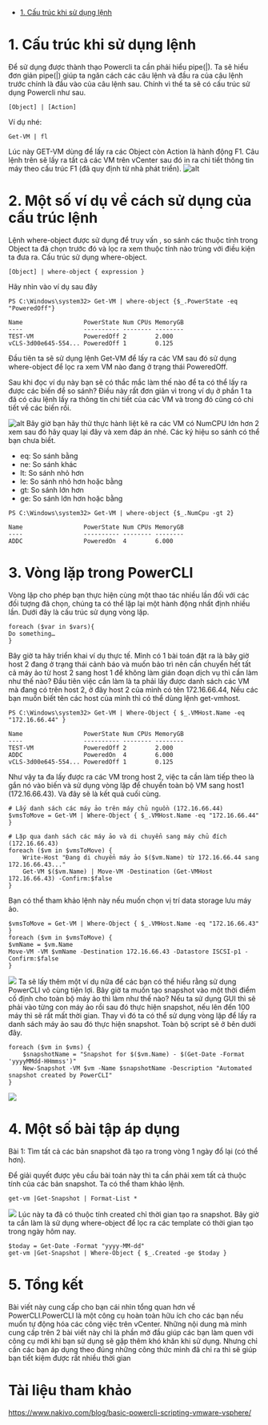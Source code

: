 - [1. Cấu trúc khi sử dụng lệnh](#1-cấu-trúc-khi-sử-dụng-lệnh)
# 1. Cấu trúc khi sử dụng lệnh
Để sử dụng được thành thạo Powercli ta cần phải hiểu pipe(|). Ta sẽ hiểu đơn giản pipe(|) giúp ta ngăn cách các câu lệnh và đầu ra của câu lệnh trước chính là đầu vào của câu lệnh sau. Chính vì thế ta sẽ có cấu trúc sử dụng Powercli như sau.
```
[Object] | [Action]
```
Ví dụ nhé:
```
Get-VM | fl
```
Lúc này GET-VM dùng để lấy ra các Object còn Action là hành động F1. Câu lệnh trên sẽ lấy ra tất cả các VM trên vCenter sau đó in ra chi tiết thông tin máy theo cấu trúc F1 (đã quy định từ nhà phát triển).
![alt](anh/1.png)
# 2. Một số ví dụ về cách sử dụng của cấu trúc lệnh
Lệnh where-object được sử dụng để truy vấn , so sánh các thuộc tính trong Object ta đã chọn trước đó và lọc ra xem thuộc tính nào trùng với điều kiện ta đưa ra. Cấu trúc sử dụng where-object.
```
[Object] | where-object { expression }
```
Hãy nhìn vào ví dụ sau đây
```
PS C:\Windows\system32> Get-VM | where-object {$_.PowerState -eq "PoweredOff"}

Name                 PowerState Num CPUs MemoryGB
----                 ---------- -------- --------
TEST-VM              PoweredOff 2        2.000
vCLS-3d00e645-554... PoweredOff 1        0.125
```
Đầu tiên ta sẽ sử dụng lệnh Get-VM để lấy ra các VM sau đó sử dụng where-object để lọc ra xem VM nào đang ở trạng thái PoweredOff.

Sau khi đọc ví dụ này bạn sẽ có thắc mắc làm thế nào để ta có thể lấy ra được các biến để so sánh? Điều này rất đơn giản vì trong ví dụ ở phần 1 ta đã có câu lệnh lấy ra thông tin chi tiết của các VM và trong đó cũng có chi tiết về các biến rồi.

![alt](anh/2.png)
Bây giờ bạn hãy thử thực hành liệt kê ra các VM có NumCPU lớn hơn 2 xem sau đó hãy quay lại đây và xem đáp án nhé.
Các ký hiệu so sánh có thể bạn chưa biết.
- eq: So sánh bằng
- ne: So sánh khác
- lt: So sánh nhỏ hơn
- le: So sánh nhỏ hơn hoặc bằng
- gt: So sánh lớn hơn
- ge: So sánh lớn hơn hoặc bằng

```
PS C:\Windows\system32> Get-VM | where-object {$_.NumCpu -gt 2}

Name                 PowerState Num CPUs MemoryGB
----                 ---------- -------- --------
ADDC                 PoweredOn  4        6.000
```
# 3. Vòng lặp trong PowerCLI
Vòng lặp cho phép bạn thực hiện cùng một thao tác nhiều lần đối với các đối tượng đã chọn, chúng ta có thể lặp lại một hành động nhất định nhiều lần. Dưới đây là cấu trúc sử dụng vòng lặp.
```
foreach ($var in $vars){
Do something…
}
```
Bây giờ ta hãy triển khai ví dụ thực tế. Mình có 1 bài toán đặt ra là bây giờ host 2 đang ở trạng thái cảnh báo và muốn bảo trì nên cần chuyển hết tất cả máy ảo từ host 2 sang host 1 để không làm gián đoạn dịch vụ thì cần làm như thế nào?
Đầu tiên việc cần làm là ta phải lấy được danh sách các VM mà đang có trên host 2, ở đây host 2 của mình có tên 172.16.66.44, Nếu các bạn muốn biết tên các host của mình thì có thể dùng lệnh get-vmhost.
```
PS C:\Windows\system32> Get-VM | Where-Object { $_.VMHost.Name -eq "172.16.66.44" }

Name                 PowerState Num CPUs MemoryGB
----                 ---------- -------- --------
TEST-VM              PoweredOff 2        2.000
ADDC                 PoweredOn  4        6.000
vCLS-3d00e645-554... PoweredOff 1        0.125
```
Như vậy ta đa lấy được ra các VM trong host 2, việc ta cần làm tiếp theo là gắn nó vào biến và sử dụng vòng lặp để chuyển toàn bộ VM sang host1 (172.16.66.43). Và đây sẽ là kết quả cuối cùng.
```
# Lấy danh sách các máy ảo trên máy chủ nguồn (172.16.66.44)
$vmsToMove = Get-VM | Where-Object { $_.VMHost.Name -eq "172.16.66.44" }

# Lặp qua danh sách các máy ảo và di chuyển sang máy chủ đích (172.16.66.43)
foreach ($vm in $vmsToMove) {
    Write-Host "Đang di chuyển máy ảo $($vm.Name) từ 172.16.66.44 sang 172.16.66.43..."
    Get-VM $($vm.Name) | Move-VM -Destination (Get-VMHost 172.16.66.43) -Confirm:$false
}
```
Bạn có thể tham khảo lệnh này nếu muốn chọn vị trí data storage lưu máy ảo.
```
$vmsToMove = Get-VM | Where-Object { $_.VMHost.Name -eq "172.16.66.43" }
foreach ($vm in $vmsToMove) {
$vmName = $vm.Name
Move-VM -VM $vmName -Destination 172.16.66.43 -Datastore ISCSI-p1 -Confirm:$false
}
```
![](anh/3.png)
Ta sẽ lấy thêm một ví dụ nữa để các bạn có thể hiểu rằng sử dụng PowerCLI vô cùng tiện lợi. Bây giờ ta muốn tạo snapshot vào một thời điểm cố định cho toàn bộ máy ảo thì làm như thế nào? Nếu ta sử dụng GUI thì sẽ phải vào từng con máy ảo rồi sau đó thực hiện snapshot, nếu lên đến 100 máy thì sẽ rất mất thời gian. Thay vì đó ta có thể sử dụng vòng lặp để lấy ra danh sách máy ảo sau đó thực hiện snapshot. Toàn bộ script sẽ ở bên dưới đây.
```$vms = Get-VM
foreach ($vm in $vms) {
    $snapshotName = "Snapshot for $($vm.Name) - $(Get-Date -Format 'yyyyMMdd-HHmmss')"
    New-Snapshot -VM $vm -Name $snapshotName -Description "Automated snapshot created by PowerCLI"
}
```
![](anh/4.png)
# 4. Một số bài tập áp dụng
Bài 1: Tìm tất cả các bản snapshot đã tạo ra trong vòng 1 ngày đổ lại (có thể hơn).

Để giải quyết được yêu cầu bài toán này thì ta cần phải xem tất cả thuộc tính của các bản snapshot. Ta có thể tham khảo lệnh.
```
get-vm |Get-Snapshot | Format-List *
```
![](anh/5.png)
Lúc này ta đã có thuộc tính created chỉ thời gian tạo ra snapshot. Bây giờ ta cần làm là sử dụng where-object để lọc ra các template có thời gian tạo trong ngày hôm nay.
```
$today = Get-Date -Format "yyyy-MM-dd"
get-vm |Get-Snapshot | Where-Object { $_.Created -ge $today }
```
[](anh/6.png)
# 5. Tổng kết
Bài viết này cung cấp cho bạn cái nhìn tổng quan hơn về PowerCLI.PowerCLI là một công cụ hoàn toàn hữu ích cho các bạn nếu muốn tự động hóa các công việc trên vCenter. Những nội dung mà mình cung cấp trên 2 bài viết này chỉ là phần mở đầu giúp các bạn làm quen với công cụ mới khi bạn sử dụng sẽ gặp thêm khó khăn khi sử dụng. Nhưng chỉ cần các bạn áp dụng theo đúng những công thức mình đã chỉ ra thì sẽ giúp bạn tiết kiệm được rất nhiều thời gian

# Tài liệu tham khảo
https://www.nakivo.com/blog/basic-powercli-scripting-vmware-vsphere/